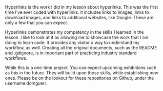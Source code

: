 Hyperlinks is the work I did in my lesson about hyperlinks. This was the first time I've ever coded with hyperlinks. It includes links to images, links to download images, and links to additional websites, like Google. These are only a few that you can expect.

Hyperlinks demonstrates my competency in the skills I learned in the lesson. I like to look at it as allowing me to showcase the work that I am doing to learn code. It provides any visitor a way to understand my workflow, as well. Creating all the original documents, such as the README and .gitignore, is in important part of practicing industry standard workflows.

While this is a one-time project, You can expect upcoming exhibitions such as this in the future. They will build upon these skills, while establishing new ones. Please be on the lookout for these repositories on Github, under the username domguerr.